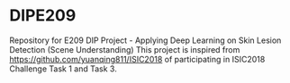 # DIPE209
Repository for E209 DIP Project - Applying Deep Learning on Skin Lesion Detection (Scene Understanding)
This project is inspired from https://github.com/yuanqing811/ISIC2018 of participating in ISIC2018 Challenge Task 1 and Task 3.
